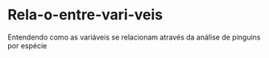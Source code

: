 # Rela-o-entre-vari-veis
Entendendo como as variáveis se relacionam através da análise de pinguins por espécie
